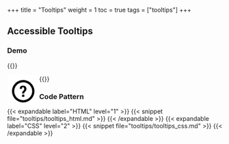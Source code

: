 +++
title = "Tooltips"
weight = 1
toc = true
tags = ["tooltips"]
+++

## Accessible Tooltips

### Demo

{{<demo caption="Accessible Tooltip">}}

<style>
    .demo {
        height: 200px;
    }
    [role="tooltip"] {
  display: none;
  border: 2px solid black;
  padding: 10px;
  border-radius: 5px;
  width: 40%;
}
.arrow_box {
    position: relative;
    background: #fff;
    border: 2px solid #000;
    margin-top: 15px;
    float: right;
}
.arrow_box:after, .arrow_box:before {
    right: 100%;
    top: 50%;
    border: solid transparent;
    content: "";
    height: 0;
    width: 0;
    position: absolute;
    pointer-events: none;
}

.arrow_box:after {
    border-color: rgba(255, 255, 255, 0);
    border-bottom-color: #fff;
    border-width: 20px;
    margin-left: -20px;
}
.arrow_box:before {
    border-color: rgba(0, 0, 0, 0);
    border-bottom-color: #000;
    border-width: 23px;
    margin-left: -23px;
}

button:hover + [role="tooltip"],  
button:focus + [role="tooltip"] {  
  display: block;
}
 button {
            font-size: 1.25rem;
            border-radius: 0.33em;
            font-family: inherit;
            width: 75px;
            height: 75px;
            color: #fefefe;
            border: 0;
            background: #fff;
            float: left;
        }
svg {
    width: 100%;
}
row {
    display: inline-block;
}
</style>
<div class="row">
<button class="notifications" aria-labelledby="tooltip-label">  
  <svg fill="#000000" xmlns="http://www.w3.org/2000/svg" xmlns:xlink="http://www.w3.org/1999/xlink" version="1.0" x="0px" y="0px" viewBox="0 0 24 24" enable-background="new 0 0 24 24" xml:space="preserve"><path d="M13,17h-2v-2h2V17z"></path><g><path d="M12,4c4.4,0,8,3.6,8,8s-3.6,8-8,8s-8-3.6-8-8S7.6,4,12,4 M12,2C6.5,2,2,6.5,2,12c0,5.5,4.5,10,10,10s10-4.5,10-10   C22,6.5,17.5,2,12,2L12,2z"></path></g><g><path d="M11,14c0-1.4,0.6-1.9,1.1-2.4c0.3-0.2,0.5-0.5,0.6-0.8c0.2-0.3,0.2-0.6,0.2-1c0-0.4-0.1-0.7-0.3-1   c-0.2-0.2-0.4-0.4-0.8-0.4c-0.3,0-1,0.1-1,1.5H9l0-0.4c0-0.9,0.3-1.5,0.8-2C10.4,7.2,11.1,7,11.9,7c1,0,1.7,0.2,2.2,0.8   s0.8,1.2,0.8,2c0,2.4-2,2.5-2,4.2H11z"></path></g></svg>
</button>  
<div class="arrow_box" role="tooltip" id="tooltip-label">Hi, I'm tooltip text! Hopefully, something useful and brief.</div>
</div>
{{</demo>}}

### Code Pattern
    
{{< expandable label="HTML" level="1" >}}
{{< snippet file="tooltips/tooltips_html.md" >}}
{{< /expandable >}}
{{< expandable label="CSS" level="2" >}}
{{< snippet file="tooltips/tooltips_css.md" >}}
{{< /expandable >}}

